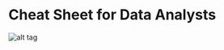 # Cheat Sheet for Data Analysts



![alt tag](https://pvsmt99345.i.lithium.com/t5/image/serverpage/image-id/37117i45E8568AE452251A/image-size/medium?v=1.0&amp;px=400)​
